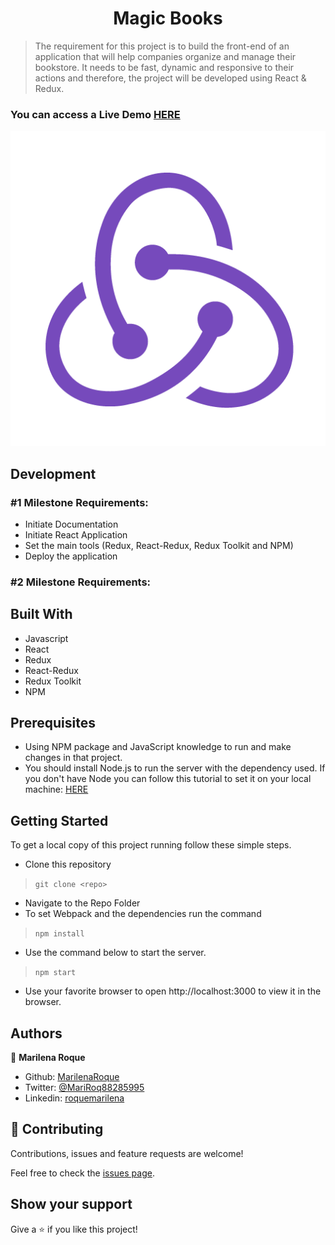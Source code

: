 <h1 align="center"> Magic Books </h1>


> The requirement for this project is to build the front-end of an application that will help companies organize and manage their bookstore. It needs to be fast, dynamic and responsive to their actions and therefore, the project will be developed using React & Redux.


### You can access a Live Demo [HERE](https://booksmagic.herokuapp.com/)


![Screenshot](./public/logo512.png)

## Development

### #1 Milestone Requirements:
 - Initiate Documentation
 - Initiate React Application
 - Set the main tools (Redux, React-Redux, Redux Toolkit and NPM)
 - Deploy the application

### #2 Milestone Requirements:


## Built With

- Javascript
- React
- Redux
- React-Redux
- Redux Toolkit
- NPM


## Prerequisites

- Using NPM package and JavaScript knowledge to run and make changes in that project.
- You should install Node.js to run the server with the dependency used. If you don't have Node you can follow this tutorial to set it on your local machine: [HERE](https://www.w3schools.com/nodejs/default.asp)


## Getting Started

To get a local copy of this project running follow these simple steps.

- Clone this repository
 > `git clone <repo>`
- Navigate to the Repo Folder
- To set Webpack and the dependencies run the command
> `npm install`
- Use the command below to start the server. 
> `npm start`
- Use your favorite browser to open http://localhost:3000 to view it in the browser.


## Authors

👤 **Marilena Roque**

- Github: [MarilenaRoque](https://github.com/MarilenaRoque)
- Twitter: [@MariRoq88285995](https://twitter.com/MariRoq88285995)
- Linkedin: [roquemarilena](https://www.linkedin.com/in/roquemarilena/)


## 🤝 Contributing

Contributions, issues and feature requests are welcome!

Feel free to check the [issues page](issues/).


## Show your support

Give a ⭐️ if you like this project!
